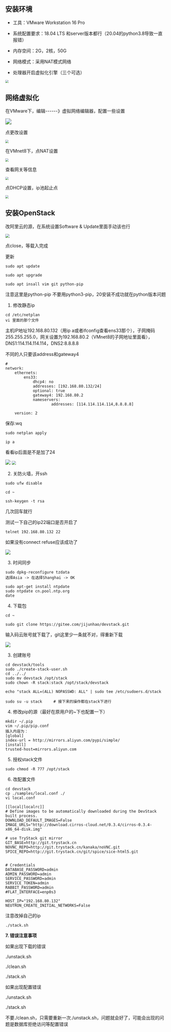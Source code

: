 ## 安装环境

+ 工具：VMware Workstation 16 Pro

+ 系统配置要求：18.04 LTS 和server版本都行（20.04的python3.8导致一直报错）

+ 内存空间：2G，2核，50G

+ 网络模式：采用NAT模式网络

+ 处理器开启虚拟化引擎（三个可选）

<img src="./figures/openstack/1.png" style="zoom:60%;" />

## 网络虚拟化

在VMware下，编辑------》虚拟网络编辑器，配置一些设置

<img src="./figures/openstack/2_0.png" style="zoom:120%;" />

点更改设置

<img src="./figures/openstack/2.png" style="zoom:60%;" />

在VMnet8下，点NAT设置

<img src="./figures/openstack/3.png" style="zoom:60%;" />

查看网关等信息

<img src="./figures/openstack/4.png" style="zoom:60%;" />

点DHCP设置，ip池起止点

<img src="./figures/openstack/5.png" style="zoom:60%;" />

## 安装OpenStack

改阿里云的源，在系统设置Software & Update里面手动该也行

<img src="./figures/openstack/a.png" style="zoom:80%;" />

点close，等载入完成



更新

```shell
sudo apt update

sudo apt upgrade

sudo apt insall vim git python-pip
```

注意这里是python-pip 不要用python3-pip，20安装不成功就在python版本问题



1. 修改静态ip

```shell
cd /etc/netplan
vi 里面的那个文件
```


主机IP地址192.168.80.132（用ip a或者ifconfig查看ens33那个），子网掩码255.255.255.0，网关设置为192.168.80.2（VMnet8的子网地址里面看），DNS1:114.114.114.114，DNS2:8.8.8.8

不同的人只要该address和gateway4


```shell
# 
network:
    ethernets:
        ens33:
            dhcp4: no
            addresses: [192.168.80.132/24]
            optional: true
            gateway4: 192.168.80.2
            nameservers:
                    addresses: [114.114.114.114,8.8.8.8]
 
    version: 2
```

保存:wq

```she
sudo netplan apply
```

```shell
ip a
```

看看ip后面是不是加了24

<img src="./figures/openstack/b.png"/>

<img src="./figures/openstack/c.png" style="zoom:80%;" />

2. 关防火墙，开ssh

 ```shell
sudo ufw disable
 ```

```shell
cd ~
```

```shell
ssh-keygen -t rsa
```

几次回车就行

测试一下自己的ip22端口是否开启了

```shell
telnet 192.168.80.132 22
```

如果没有connect refuse应该成功了

<img src="./figures/openstack/d.png"/>



3. 时间同步

```
sudo dpkg-reconfigure tzdata
选择Asia -> 在选择Shanghai -> OK
```

```shell
sudo apt-get install ntpdate
sudo ntpdate cn.pool.ntp.org
date
```



4. 下载包

```
cd ~
```

```shell
sudo git clone https://gitee.com/jijunhao/devstack.git
```

输入码云账号就下载了，git这里少一条就不对，得重新下载

<img src="./figures/openstack/e.png"/>

3. 创建账号

```shell
cd devstack/tools
sudo ./create-stack-user.sh
cd ../../
sudo mv devstack /opt/stack
sudo chown -R stack:stack /opt/stack/devstack

echo "stack ALL=(ALL) NOPASSWD: ALL" | sudo tee /etc/sudoers.d/stack

sudo su -u stack     # 接下来的操作都在stack下进行
```

4. 修改pip的源（最好在原用户的~下也配置一下）

```shell
mkdir ~/.pip
vim ~/.pip/pip.conf
插入内容为：
[global]
index-url = http://mirrors.aliyun.com/pypi/simple/
[install]
trusted-host=mirrors.aliyun.com
```

5. 授权stack文件

```shell
sudo chmod -R 777 /opt/stack
```



6. 改配置文件

```shell
cd devstack
cp ./samples/local.conf ./
vi local.conf
```

```
[[local|localrc]]
# Define images to be automatically downloaded during the DevStack built process.
DOWNLOAD_DEFAULT_IMAGES=False
IMAGE_URLS="http://download.cirros-cloud.net/0.3.4/cirros-0.3.4-x86_64-disk.img"

# use TryStack git mirror
GIT_BASE=http://git.trystack.cn
NOVNC_REPO=http://git.trystack.cn/kanaka/noVNC.git
SPICE_REPO=http://git.trystack.cn/git/spice/sice-html5.git


# Credentials
DATABASE_PASSWORD=admin
ADMIN_PASSWORD=admin
SERVICE_PASSWORD=admin
SERVICE_TOKEN=admin
RABBIT_PASSWORD=admin
#FLAT_INTERFACE=enp0s3

HOST_IP="192.168.80.132"
NEUTRON_CREATE_INITIAL_NETWORKS=False
```

注意改掉自己的ip



```shell
./stack.sh
```



**7.  错误注意事项**

如果出现下载的错误

./unstack.sh

./clean.sh

./stack.sh



如果出现配置错误

./unstack.sh

./stack.sh

不要./clean.sh，只需要重新一次./unstack.sh，问题就会好了，可能会出现的问题是数据库拒绝访问等配置错误